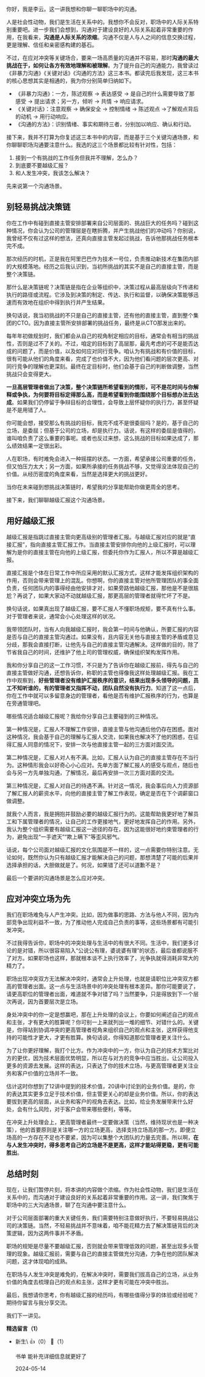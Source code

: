 你好，我是李云。这一讲我想和你聊一聊职场中的沟通。

人是社会性动物，我们是生活在关系中的。我想你不会反对，职场中的人际关系特别重要吧。进一步我们会想到，沟通对于建设良好的人际关系起着非常重要的作用，在我看来，**沟通是人际关系的浓缩**。沟通不仅是人与人之间的信息交换过程，更是理解、信任和亲密感构建的基石。

不过，在应对冲突等关键场合，要来一场高质量的沟通并不容易，那时**沟通的最大挑战在于，如何让各方有效地理解和被理解**。为了提升自己的沟通能力，我曾读过《非暴力沟通》《关键对话》《沟通的方法》这三本书。都读完后我发现，这三本书的核心思想其实是相通的，我为你分别简单归纳如下。

- 《非暴力沟通》：一方，陈述观察 -&gt; 表达感受 -&gt; 是自己的什么需要导致了那感受 -&gt; 提出请求；另一方，倾听 -&gt; 共情 -&gt; 响应请求。
- 《关键对话》：注意观察 -&gt; 确保安全 -&gt; 控制情绪 -&gt; 陈述观点 -&gt;了解观点背后的动机 -&gt; 用行动响应。
- 《沟通的方法》：识别情绪、事实和期待三者，分别加以响应、确认和行动。

接下来，我并不打算为你复述这三本书中的内容，而是基于三个关键沟通场景，和你聊聊职场沟通要注意什么。我选的这三个场景都比较有针对性，包括：

1. 接到一个有挑战的工作任务但我并不理解，怎么办？
2. 到底要不要越级汇报？
3. 和人发生冲突，我该怎么解决？

先来说第一个沟通场景。

## 别轻易挑战决策链

你在工作中有碰到直接主管安排部署来自公司层面的、挑战巨大的任务吗？碰到这种情况，你会认为公司的管理层是在瞎折腾，并产生挑战他们的冲动吗？你别说，我曾经不仅有过这样的想法，还真向直接主管发起过挑战，告诉他那挑战任务根本完不成。

那次经历的时机，正是我在阿里巴巴作为技术一号位，负责推动新技术在集团内部的大规模落地。经历之后我认识到，当初所挑战的其实不是自己的直接主管，而是整个决策链。

那什么是决策链呢？决策链是指在企业等组织中，决策过程从最高层级向下传递和执行的路径或流程。它涉及到决策的制定、传达、执行和监督，以确保决策能够迅速而有效地在组织中得到执行并产生结果。

换句话说，我当初挑战的不只是自己的直接主管，还有他的直接主管，直到整个集团的CTO。因为直接主管所安排部署的挑战任务，最终是从CTO那发出来的。

每年年初做规划时，我们都会从自己的视角制定相应的目标，通常会有相当的挑战性，否则是过不了关的。不过，咱定的目标到了高层那，最先考虑的可不是能否达成的问题了，而是价值，以及如何应对同行竞争。咱认为有挑战和有价值的目标，很有可能从他们的角度来看，完成了也价值不大，因为他们看问题的层次更高、对同行竞争的理解也更深刻。最终在定目标时，他们会基于自己的判断做调整，当然挑战只会变得更大。

**一旦高层管理者做出了决策，整个决策链所希望看到的情形，可不是花时间与你解释或争执，为何要将目标定得那么高，而是希望看到你能围绕那个目标想办法去达成**。如果我们仍停留于争辩目标的合理性，会导致上层怀疑你的执行力，甚至怀疑是不是用错了人。

你可能会想，接受那么有挑战的目标，我完不成不是很委屈吗？是的，基于自己的立场，是委屈；但基于公司的立场，却是执行力。话说，有这样的委屈是值得的，谁叫咱负责了这么重要的事呢。或者也反过来想，这么挑战的目标如果达成了，那么绩效结果一定很出彩。

人在职场，有时难免会进入一种摇摆的状态。一方面，希望承接公司重要的任务，但又怕压力太大；另一方面，如果所承接的任务挑战不够，又觉得没法体现自己的价值。从经历密度的角度来看，当然是选择更大的挑战更好。

当你在未来碰到想挑战决策链时，希望我的分享能帮助你做更周全的思考。

接下来，我们聊聊越级汇报这个沟通场景。

## 用好越级汇报

越级汇报是指跳过直接主管向更高级别的管理者汇报。与越级汇报对应的就是“直接汇报”，指向直接主管汇报工作。当直接主管安排你向他的上级汇报时，可以理解为是你的直接主管在向他的上级汇报，但委托你作为汇报人，所以不算是越级汇报。

直接汇报是个体在日常工作中所应采用的默认汇报方式，这样才能发挥组织架构的作用，否则会带来管理上的混乱。你想啊，你的直接主管对他所管理团队的事全面负责，任何团队内的事得经由他安排才对，如果旁路他越级汇报，那他是不是很尴尬？再说了，如果大家动不动就越级汇报，那更高层的管理者就得忙坏了不是。

换句话说，如果真出现了越级汇报，要不汇报人不懂职场规矩，要不真有什么事。对于管理者来说，通常会小心处理这样的状况。

我带领团队时，当有人向我越级汇报时，我会第一时间与他确认，所要汇报的内容是否与自己的直接主管沟通过。如果没有，且内容无关他与直接主管的矛盾或意见分歧，那我会直接打断，让他先与自己的直接主管沟通解决。这样做的目的，除了节省我自己的时间，还维护了他上司的管理权威，确保组织架构发挥作用。

我和你分享自己的这一工作习惯，不只是为了告诉你在越级汇报前，得先与自己的直接主管做好沟通，还想告诉你，称职的主管也得像我这样处理越级汇报。我在工作中观察到，**好些管理者没有维护汇报秩序的意识，结果出现多头领导的问题，员工不知听谁的，有的管理者又指挥不动，团队自然没有执行力**。知道了这一点后，你在工作中就可以多留意身边的管理者，看他是否有维护汇报秩序的行为，也算是在旁通管理吧。

哪些情况适合越级汇报呢？我给你分享自己主要碰到的三种情况。

第一种情况是，汇报人不理解工作安排，直接主管与他沟通后他仍存在困惑。面对这种情况，我会基于自己的理解与汇报人交流，如果我也解决不了他的困惑，在征得汇报人同意的情况下，安排一次与他直接主管一起的三方面对面交流。

第二种情况是，汇报人对人有不满。比如，汇报人认为自己的直接主管存在不当行为。这种情形我会以好奇心小心应对。先单方面了解汇报人的感受与观点，随后也会与另一方先单独沟通，了解情况，最后再安排一次三方面对面的交流。

第三种情况是，汇报人对自己的待遇不满。针对这一情况，我会事后向人力资源部了解汇报人的薪资水平，向他的直接主管了解工作表现，确定是否在下个调薪窗口做调整。

就我个人而言，我是拥抱并鼓励必要的越级汇报行为的。这能帮助我更好地了解员工和下属管理者的情况，让自己的工作更接地气，更好地发挥自己的作用。另外，我认为整个组织需要有越级汇报这一途径的存在，因为这能很好地约束管理者的行为，避免出现“一手遮天”“欺上瞒下”等歪风邪气。

话说，每个公司面对越级汇报的文化氛围是不一样的，这一点需要你特别注意。无论如何，既然你认为只有越级汇报才能解决自己的问题，那想清楚了可能的后果并选择承担的话，大胆做就是了。何况，如果错了还可以道歉不是？

最后一个要讲的沟通场景是怎么应对冲突。

## 应对冲突立场为先

我们在职场难免与人产生冲突。比如，因为做事的思路、方法与他人不同，因为内部竞争出现利益不一致，为了推动他人完成自己负责的事等，这些场景都有可能引发冲突。

不过我得告诉你，职场中的冲突处理与生活中的有很大不同。生活中，我们更多讨论的是对错，所以很容易陷入“公说公有理，婆说婆有理”的状态，最后谁都说服不了对方。如果职场也这样，那就根本谈不上执行效率了，光争执就得消耗非常大的精力了。

职场出现冲突双方无法解决冲突时，通常会上升处理，也就是请职位比冲突双方都高的管理者出面。这一点与生活场景中的冲突处理有根本差异。那你可能要说了，请更高职位的管理者出面，难道就不争对错了吗？当然要争，只是得放到下一个层次再说，因为首要层次是立场。

身处冲突中的你一定是想赢吧，那在上升处理的会议上，你要如何阐述自己的观点和主张，才有更大的胜算呢？你可别一上来就列出一堆的细节、对错什么的。关键是，你得站到协调冲突的更高管理者视角来组织自己的观点和主张，这样获得他支持的可能性才更大，才更有胜算。换句话说，你得知道那位管理者更关注什么。

为了让你更好理解，我打个比方。作为冲突中的一方，你认为自己的技术方案比对方的更优，因为技术层面优势明显，所以在与对方的竞争中应当胜出，让公司投入更多的资源去发展。这样的表达，只表达了你的技术立场，与更高管理者更关注业务和客户价值的立场并不一致。

估计这时你想到了12讲中提到的技术价值，20讲中讨论到的业务价值。是的，你的表达其实更多立足于技术价值，但主管更关心的却是业务价值。所以，你的表达要拔到更高的层面，从业务和客户的视角去表达。比如，给业务发展带来什么好处，会有什么风险，对于客户会带来哪些便利，等等。

在冲突上升处理会上，更高管理者最终一定要做决策（当然，维持现状也是一种决策），他的首要原则是关注哪一方的立场更高，选择支持立场高的那一方。即便立场高的一方存在不足也不要紧，因为可以集整个大团队的力量去完善。所以啊，**在与人发生冲突时，得多思考自己的立场是不是更高，这样才能站得更稳，更有可能胜出**。

## 总结时刻

现在，让我们暂停片刻，将本讲的内容做个浓缩。作为社会性动物，我们是生活在关系中的，而沟通对于建设良好的关系起着非常重要的作用。这一讲，我们聚焦于职场中的三大沟通场景，聊了在沟通中要注意什么。

对于公司层面部署的重大关键任务，我们需要特别注意做好执行，不要轻易挑战公司的决策链。当然，不轻易挑战并不意味着，咱不能花精力去了解决策链背后的决策逻辑，因为这两件事并不矛盾。

职场的规矩是尽量不要越级汇报，否则就会带来管理低效的问题，甚至出现多头管理的现象。越级汇报前，需要与自己的直接主管做充分沟通，力争在他的团队解决问题，这才体现咱的成熟。

在职场与人发生冲突是难免的，在解决冲突时，需要我们拔高自己的立场，从业务价值的角度去梳理自己的观点和主张，这样才更有可能在冲突中胜出。

最后，我想请你思考，你有越级汇报的经历吗，有哪些值得分享的体验或经验呢？期待你留言与我分享交流。

我们下一讲见。
<div><strong>精选留言（1）</strong></div><ul>
<li><span>新生\</span> 👍（0） 💬（1）<p>书单 能补充详细信息就更好了</p>2024-05-14</li><br/>
</ul>